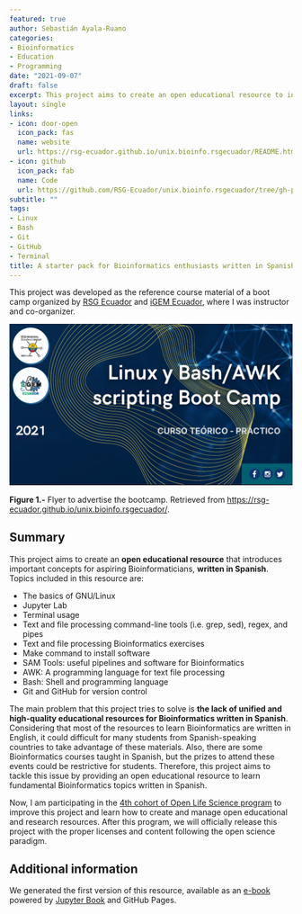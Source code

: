```yaml
---
featured: true
author: Sebastián Ayala-Ruano
categories:
- Bioinformatics
- Education
- Programming 
date: "2021-09-07"
draft: false
excerpt: This project aims to create an open educational resource to introduce fundamental concepts of **GNU/Linux**, terminal usage, text and file processing command line tools, **Bash-AWK scripting** with applications in **Bioinformatics**, and **Git-GitHub**, written in Spanish.
layout: single
links:
- icon: door-open
  icon_pack: fas
  name: website
  url: https://rsg-ecuador.github.io/unix.bioinfo.rsgecuador/README.html
- icon: github
  icon_pack: fab
  name: Code
  url: https://github.com/RSG-Ecuador/unix.bioinfo.rsgecuador/tree/gh-pages
subtitle: ""
tags:
- Linux
- Bash
- Git
- GitHub
- Terminal
title: A starter pack for Bioinformatics enthusiasts written in Spanish 
---
```


This project was developed as the reference course material of a boot camp organized by [RSG Ecuador](http://https://rsg-ecuador.iscbsc.org) and [iGEM Ecuador](https://www.facebook.com/iGEMECUADOR), where I was instructor and co-organizer. 

<p align="center">
  <img src="/img/linux_course.png" width="600" title="AMP">
</p>

**Figure 1.-** Flyer to advertise the bootcamp. Retrieved from https://rsg-ecuador.github.io/unix.bioinfo.rsgecuador/. 

## Summary 
This project aims to create an **open educational resource** that introduces important concepts for aspiring Bioinformaticians, **written in Spanish**. Topics included in this resource are:

* The basics of GNU/Linux
* Jupyter Lab
* Terminal usage
* Text and file processing command-line tools (i.e. grep, sed), regex, and pipes
* Text and file processing Bioinformatics exercises
* Make command to install software
* SAM Tools: useful pipelines and software for Bioinformatics
* AWK: A programming language for text file processing
* Bash: Shell and programming language
* Git and GitHub for version control

The main problem that this project tries to solve is **the lack of unified and high-quality educational resources for Bioinformatics written in Spanish**. Considering that most of the resources to learn Bioinformatics are written in English, it could difficult for many students from Spanish-speaking countries to take advantage of these materials. Also, there are some Bioinformatics courses taught in Spanish, but the prizes to attend these events could be restrictive for students. Therefore, this project aims to tackle this issue by providing an open educational resource to learn fundamental Bioinformatics topics written in Spanish. 

Now, I am participating in the [4th cohort of Open Life Science program](https://openlifesci.org/ols-4) to improve this project and learn how to create and manage open educational and research resources. After this program, we will officially release this project with the proper licenses and content following the open science paradigm. 

## Additional information 

We generated the first version of this resource, available as an [e-book](https://rsg-ecuador.github.io/unix.bioinfo.rsgecuador/) powered by [Jupyter Book](https://jupyterbook.org) and GitHub Pages. 


